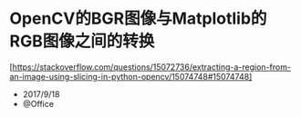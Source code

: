 # OpenCV的BGR图像与Matplotlib的RGB图像之间的转换

[https://stackoverflow.com/questions/15072736/extracting-a-region-from-an-image-using-slicing-in-python-opencv/15074748#15074748]

- 2017/9/18
- @Office